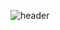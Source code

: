 
![header](https://capsule-render.vercel.app/api?type=waving&color=0:43cea2,100:185a9d&height=300&section=header&text=Welcome%20to%20my%20profile%20😄&fontSize=36&animation=scaleIn&fontColor=FFFFFF)

<!--
**phawitpp/phawitpp** is a ✨ _special_ ✨ repository because its `README.md` (this file) appears on your GitHub profile.

Here are some ideas to get you started:

- 🔭 I’m currently working on ...
- 🌱 I’m currently learning ...
- 👯 I’m looking to collaborate on ...
- 🤔 I’m looking for help with ...
- 💬 Ask me about ...
- 📫 How to reach me: ...
- 😄 Pronouns: ...
- ⚡ Fun fact: ...
-->
